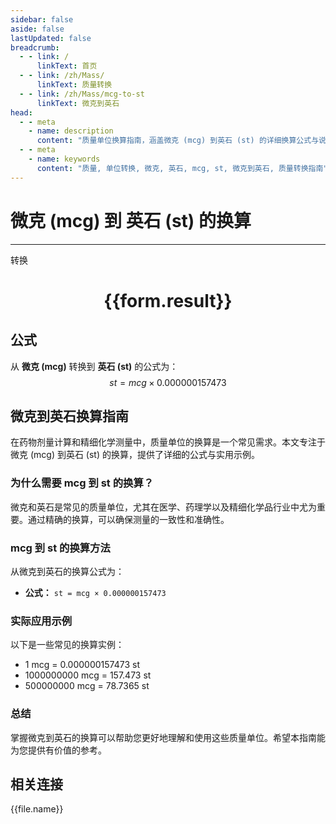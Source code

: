 ```yaml
---
sidebar: false
aside: false
lastUpdated: false
breadcrumb:
  - - link: /
      linkText: 首页
  - - link: /zh/Mass/
      linkText: 质量转换
  - - link: /zh/Mass/mcg-to-st
      linkText: 微克到英石
head:
  - - meta
    - name: description
      content: "质量单位换算指南，涵盖微克 (mcg) 到英石 (st) 的详细换算公式与说明。"
  - - meta
    - name: keywords
      content: "质量, 单位转换, 微克, 英石, mcg, st, 微克到英石, 质量转换指南"
---
```

# 微克 (mcg) 到 英石 (st) 的换算
---
<script setup>
import { onMounted, reactive, inject, ref } from 'vue'
import { NButton, NForm, NFormItem, NInput, NInputNumber, NSelect, NCard, useMessage,NGrid ,NGi } from 'naive-ui'
import { defineClientComponent } from 'vitepress'
import { Mass } from '../../files';

const convert = inject('convert')

const form = reactive({
  number: null,
  result: '',
})

const convertHandler = () => {
  if (form.number !== null && !isNaN(form.number)) {
    const convertedValue = parseFloat(form.number) * 0.000000157473
    form.result = `${form.number}mcg = ${convertedValue.toFixed(10)}st`
  } else {
    form.result = '请输入有效的数值。'
  }
}
</script>

<n-form size="large" :model="form">
  <n-form-item label="微克 (mcg)">
    <n-input-number v-model:value="form.number" placeholder="输入微克" style="width: 100%" />
  </n-form-item>
  <n-form-item>
    <n-button type="primary" @click="convertHandler" block>转换</n-button>
  </n-form-item>
</n-form>

<n-card  embedded :bordered="false" hoverable>
  <div  style="text-align:center">
    <h1>{{form.result}}</h1>
  </div>
</n-card>

## 公式

从 **微克 (mcg)** 转换到 **英石 (st)** 的公式为：
$$ st = mcg \times 0.000000157473 $$

## 微克到英石换算指南

在药物剂量计算和精细化学测量中，质量单位的换算是一个常见需求。本文专注于微克 (mcg) 到英石 (st) 的换算，提供了详细的公式与实用示例。

### 为什么需要 mcg 到 st 的换算？

微克和英石是常见的质量单位，尤其在医学、药理学以及精细化学品行业中尤为重要。通过精确的换算，可以确保测量的一致性和准确性。

### mcg 到 st 的换算方法

从微克到英石的换算公式为：

- **公式：** `st = mcg × 0.000000157473`

### 实际应用示例

以下是一些常见的换算实例：

- 1 mcg = 0.000000157473 st
- 1000000000 mcg = 157.473 st
- 500000000 mcg = 78.7365 st

### 总结

掌握微克到英石的换算可以帮助您更好地理解和使用这些质量单位。希望本指南能为您提供有价值的参考。

## 相关连接
<n-grid x-gap="12" :cols="4">
  <n-gi v-for="(file, index) in Mass" :key="index">
    <n-button
      text
      tag="a"
      :href="file.path"
      type="primary"
    >
      {{file.name}}
    </n-button>
  </n-gi>
</n-grid>